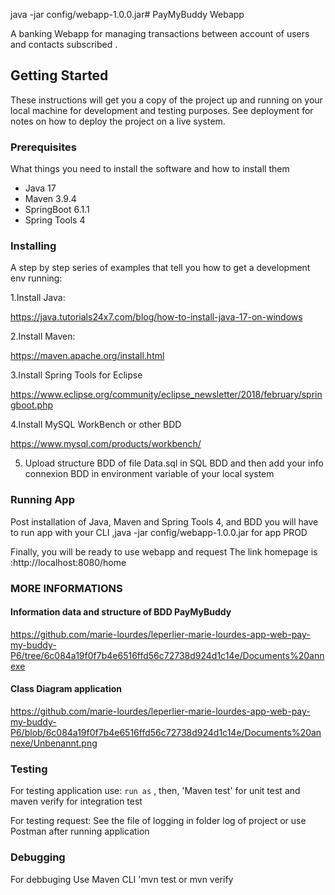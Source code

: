 java -jar config/webapp-1.0.0.jar# PayMyBuddy Webapp

A banking Webapp  for managing transactions between account of users and contacts subscribed .

## Getting Started

These instructions will get you a copy of the project up and running on your local machine for development and testing purposes. See deployment for notes on how to deploy the project on a live system.

### Prerequisites

What things you need to install the software and how to install them
- Java 17
- Maven 3.9.4
- SpringBoot 6.1.1
- Spring Tools 4

### Installing

A step by step series of examples that tell you how to get a development env running:

1.Install Java:

https://java.tutorials24x7.com/blog/how-to-install-java-17-on-windows

2.Install Maven:

https://maven.apache.org/install.html

3.Install Spring Tools for Eclipse

https://www.eclipse.org/community/eclipse_newsletter/2018/february/springboot.php

4.Install MySQL WorkBench or other BDD

https://www.mysql.com/products/workbench/

5. Upload structure BDD of file Data.sql in SQL BDD and  then add your info connexion BDD in environment variable of your local system 



### Running App

Post installation of Java, Maven and Spring Tools 4, and BDD you will have to run app
 with your CLI ,java -jar config/webapp-1.0.0.jar for app PROD 

Finally, you will be ready to  use webapp and request 
The link homepage  is :http://localhost:8080/home

### MORE INFORMATIONS

#### Information data and structure of BDD PayMyBuddy

https://github.com/marie-lourdes/leperlier-marie-lourdes-app-web-pay-my-buddy-P6/tree/6c084a19f0f7b4e6516ffd56c72738d924d1c14e/Documents%20annexe

#### Class Diagram  application

https://github.com/marie-lourdes/leperlier-marie-lourdes-app-web-pay-my-buddy-P6/blob/6c084a19f0f7b4e6516ffd56c72738d924d1c14e/Documents%20annexe/Unbenannt.png
### Testing

 For testing application use:
`run as` , then, 'Maven test' for unit test and maven verify for integration test

 For testing request:
See the file of logging in folder log of project or use Postman after running application

### Debugging
 For debbuging
Use  Maven CLI 'mvn test or mvn verify  

